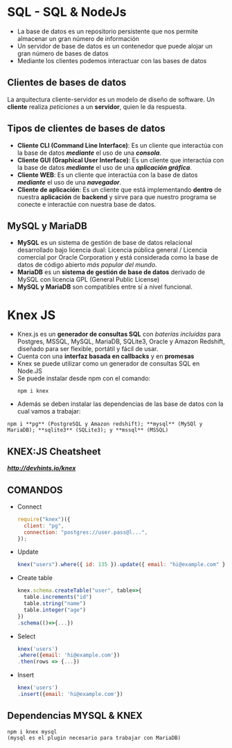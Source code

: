 # SQL - SQL & NodeJs

- La base de datos es un repositorio persistente que nos permite almacenar un gran número de información
- Un servidor de base de datos es un contenedor que puede alojar un gran número de bases de datos
- Mediante los clientes podemos interactuar con las bases de datos

## Clientes de bases de datos

La arquitectura cliente-servidor es un modelo de diseño de software. Un **cliente** realiza _peticiones_ a un **servidor**, quien le da respuesta.

## Tipos de clientes de bases de datos

- **Cliente CLI (Command Line Interface)**: Es un cliente que interactúa con la base de datos **_mediante_** el uso de una **_consola_**.
- **Cliente GUI (Graphical User Interface)**: Es un cliente que interactúa con la base de datos **_mediante_** el uso de una **_aplicación gráfica_**.
- **Cliente WEB**: Es un cliente que interactúa con la base de datos **_mediante_** el uso de una **_navegador_**.
- **Cliente de aplicación**: Es un cliente que está implementando **dentro** de nuestra **aplicación** de **backend** y sirve para que nuestro programa se conecte e interactúe con nuestra base de datos.

## MySQL y MariaDB

- **MySQL** es un sistema de gestión de base de datos relacional desarrollado bajo licencia dual: Licencia pública general / Licencia comercial por Oracle Corporation y está considerada como la base de datos de código abierto _más popular del mundo_.
- **MariaDB** es un **sistema de gestión de base de datos** derivado de MySQL con licencia GPL (General Public License)
- **MySQL y MariaDB** son compatibles entre sí a nivel funcional.

# Knex JS

- Knex.js es un **generador de consultas SQL** con _baterías incluídas_ para Postgres, MSSQL, MySQL, MariaDB, SQLite3, Oracle y Amazon Redshift, diseñado para ser flexible, portátil y fácil de usar.
- Cuenta con una **interfaz basada en callbacks** y en **promesas**
- Knex se puede utilizar como un generador de consultas SQL en Node.JS
- Se puede instalar desde npm con el comando:
  ```
  npm i knex
  ```
- Además se deben instalar las dependencias de las base de datos con la cual vamos a trabajar:

```
npm i **pg** (PostgreSQL y Amazon redshift); **mysql** (MySQl y MariaDB); **sqlite3** (SQLite3); y **mssql** (MSSQL)
```

## KNEX:JS Cheatsheet

***http://devhints.io/knex***

## COMANDOS

- Connect

  ```javascript
  require("knex")({
    client: "pg",
    connection: "postgres://user.pass@l...",
  });
  ```

- Update

  ```javascript
  knex("users").where({ id: 135 }).update({ email: "hi@example.com" });
  ```

- Create table

  ```javascript
  knex.schema.createTable("user", table=>{
    table.increments("id")
    table.string("name")
    table.integer("age")
  })
  .schema(()=>{...})
  ```

- Select

  ```javascript
  knex('users')
  .where({email: 'hi@example.com'})
  .then(rows => {...})
  ```

- Insert

  ```javascript
  knex('users')
  .insert({email: 'hi@example.com'})
  ```

## Dependencias MYSQL & KNEX

```
npm i knex mysql
(mysql es el plugin necesario para trabajar con MariaDB)
```